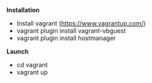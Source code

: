 **Installation**
* Install vagrant (https://www.vagrantup.com/)
* vagrant plugin install vagrant-vbguest
* vagrant plugin install hostmanager
 
**Launch**
* cd vagrant
* vagrant up